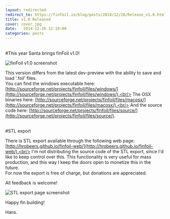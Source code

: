 ```yaml
---
layout: redirected
redirect_to: https://finfoil.io/blog/posts/2014/12/26/Release_v1.0.html
title: v1.0 Released
cover: cover.jpg
date:   2014-12-26 12:19:00
categories: posts
---
```



<br/>
#This year Santa brings finFoil v1.0!
<br/>

![finFoil v1.0 screenshot](http://hrobeers.be/images/finfoil/finfoil_v1.0.0.png)

This version differs from the latest dev-preview with the ability to save and load '.foil' files.<br/>
You can find the windows executable here: [http://sourceforge.net/projects/finfoil/files/windows/](http://sourceforge.net/projects/finfoil/files/windows/).<br/>
The OSX binaries here: [http://sourceforge.net/projects/finfoil/files/macosx/](http://sourceforge.net/projects/finfoil/files/macosx/).<br/>
And the source code here: [http://sourceforge.net/projects/finfoil/files/source/](http://sourceforge.net/projects/finfoil/files/source/).


<br/>
#STL export

There is STL export available through the following web page: [http://hrobeers.github.io/finfoil-web/](http://hrobeers.github.io/finfoil-web/).<br/>
I'm not distributing the source code of the STL export, since I'd like to keep control over this. This functionality is very useful for mass production, and this way I keep the doors open to monetize this in the future.<br/>
For now the export is free of charge, but donations are appreciated.

All feedback is welcome!

![STL export page screenshot](http://hrobeers.be/images/finfoil/finfoil-web_20141226.png)

Happy fin building!

Hans.

